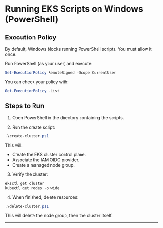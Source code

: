 # Running EKS Scripts on Windows (PowerShell)



## Execution Policy
By default, Windows blocks running PowerShell scripts. You must allow it once.

Run PowerShell (as your user) and execute:
```powershell
Set-ExecutionPolicy RemoteSigned -Scope CurrentUser
```

You can check your policy with:
```powershell
Get-ExecutionPolicy -List
```

## Steps to Run

1. Open PowerShell in the directory containing the scripts.

2. Run the create script:
```powershell
.\create-cluster.ps1
```

This will:
- Create the EKS cluster control plane.
- Associate the IAM OIDC provider.
- Create a managed node group.

3. Verify the cluster:
```powershell
eksctl get cluster
kubectl get nodes -o wide
```

4. When finished, delete resources:
```powershell
.\delete-cluster.ps1
```

This will delete the node group, then the cluster itself.

---
